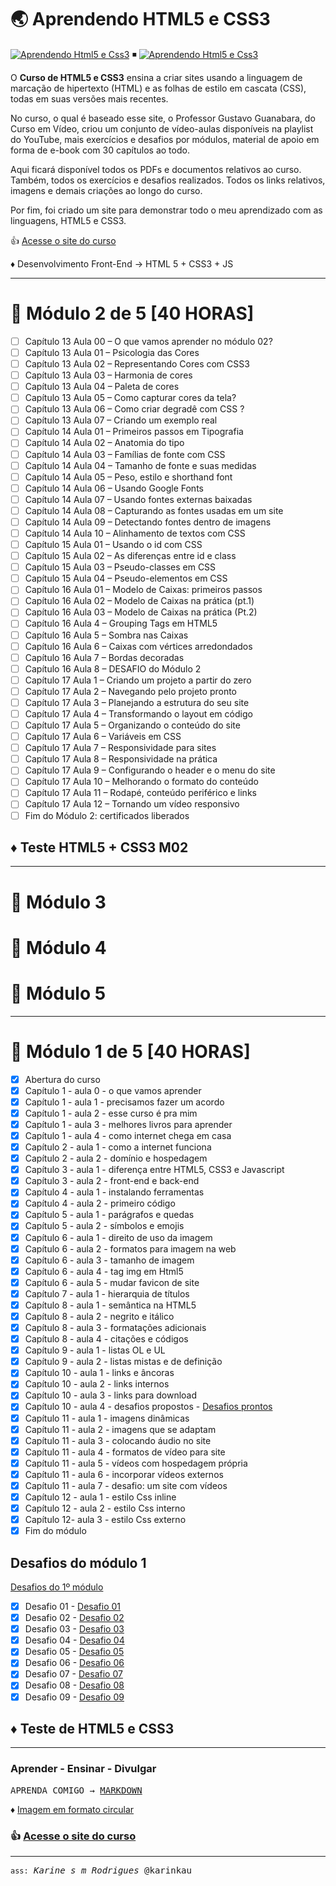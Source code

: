 # 🌏 Aprendendo HTML5 e CSS3

[![Aprendendo Html5 e Css3](https://img.shields.io/badge/2022-Aprendendo_HTML_5-FF4500?labelColor=000&logo=html5&logoColor=FF4500&logoWidth=20&style=flat-square)](https://www.cursoemvideo.com/) ◾
[![Aprendendo Html5 e Css3](https://img.shields.io/badge/2022-Aprendendo_CSS_3-0000FF?labelColor=000&logo=css3&logoColor=0000FF&logoWidth=20&style=flat-square)](https://www.cursoemvideo.com/)

O **Curso de HTML5 e CSS3** ensina a criar sites usando a linguagem de marcação de hipertexto (HTML) e as folhas de estilo em cascata (CSS), todas em suas versões mais recentes.

No curso, o qual é baseado esse site, o Professor Gustavo Guanabara, do Curso em Vídeo, criou um conjunto de vídeo-aulas disponíveis na playlist do YouTube, mais exercícios e desafios por módulos, material de apoio em forma de e-book com 30 capítulos ao todo.

Aqui ficará disponível todos os PDFs e documentos relativos ao curso. Também, todos os exercícios e desafios realizados. Todos os links relativos, imagens e demais criações ao longo do curso.

Por fim, foi criado um site para demonstrar todo o meu aprendizado com as linguagens, HTML5 e CSS3.

👍 [Acesse o site do curso](https://karinkau.github.io/html5-css3/index.html)

♦ Desenvolvimento Front-End → HTML 5 + CSS3 + JS  

___

# 🌟 Módulo 2 de 5 [40 HORAS]

- [ ] Capítulo 13 Aula 00 – O que vamos aprender no módulo 02?
- [ ] Capítulo 13 Aula 01 – Psicologia das Cores
- [ ] Capítulo 13 Aula 02 – Representando Cores com CSS3
- [ ] Capítulo 13 Aula 03 – Harmonia de cores
- [ ] Capítulo 13 Aula 04 – Paleta de cores
- [ ] Capítulo 13 Aula 05 – Como capturar cores da tela?
- [ ] Capítulo 13 Aula 06 – Como criar degradê com CSS ?
- [ ] Capítulo 13 Aula 07 – Criando um exemplo real
- [ ] Capítulo 14 Aula 01 – Primeiros passos em Tipografia
- [ ] Capítulo 14 Aula 02 – Anatomia do tipo
- [ ] Capítulo 14 Aula 03 – Famílias de fonte com CSS
- [ ] Capítulo 14 Aula 04 – Tamanho de fonte e suas medidas
- [ ] Capítulo 14 Aula 05 – Peso, estilo e shorthand font
- [ ] Capítulo 14 Aula 06 – Usando Google Fonts
- [ ] Capítulo 14 Aula 07 – Usando fontes externas baixadas
- [ ] Capítulo 14 Aula 08 – Capturando as fontes usadas em um site
- [ ] Capítulo 14 Aula 09 – Detectando fontes dentro de imagens
- [ ] Capítulo 14 Aula 10 – Alinhamento de textos com CSS
- [ ] Capítulo 15 Aula 01 – Usando o id com CSS
- [ ] Capítulo 15 Aula 02 – As diferenças entre id e class
- [ ] Capítulo 15 Aula 03 – Pseudo-classes em CSS
- [ ] Capítulo 15 Aula 04 – Pseudo-elementos em CSS
- [ ] Capítulo 16 Aula 01 – Modelo de Caixas: primeiros passos
- [ ] Capítulo 16 Aula 02 – Modelo de Caixas na prática (pt.1)
- [ ] Capítulo 16 Aula 03 – Modelo de Caixas na prática (Pt.2)
- [ ] Capítulo 16 Aula 4 – Grouping Tags em HTML5
- [ ] Capítulo 16 Aula 5 – Sombra nas Caixas
- [ ] Capítulo 16 Aula 6 – Caixas com vértices arredondados
- [ ] Capítulo 16 Aula 7 – Bordas decoradas
- [ ] Capítulo 16 Aula 8 – DESAFIO do Módulo 2
- [ ] Capítulo 17 Aula 1 – Criando um projeto a partir do zero
- [ ] Capítulo 17 Aula 2 – Navegando pelo projeto pronto
- [ ] Capítulo 17 Aula 3 – Planejando a estrutura do seu site
- [ ] Capítulo 17 Aula 4 – Transformando o layout em código
- [ ] Capítulo 17 Aula 5 – Organizando o conteúdo do site
- [ ] Capítulo 17 Aula 6 – Variáveis em CSS
- [ ] Capítulo 17 Aula 7 – Responsividade para sites
- [ ] Capítulo 17 Aula 8 – Responsividade na prática
- [ ] Capítulo 17 Aula 9 – Configurando o header e o menu do site
- [ ] Capítulo 17 Aula 10 – Melhorando o formato do conteúdo
- [ ] Capítulo 17 Aula 11 – Rodapé, conteúdo periférico e links
- [ ] Capítulo 17 Aula 12 – Tornando um vídeo responsivo
- [ ] Fim do Módulo 2: certificados liberados

## ♦ Teste HTML5 + CSS3 M02

___

# 🌟 Módulo 3

# 🌟 Módulo 4

# 🌟 Módulo 5

___

# 🌟 Módulo 1 de 5 [40 HORAS]

- [x] Abertura do curso
- [x] Capítulo 1 - aula 0 - o que vamos aprender
- [x] Capítulo 1 - aula 1 - precisamos fazer um acordo 
- [x] Capítulo 1 - aula 2 - esse curso é pra mim
- [x] Capítulo 1 - aula 3 - melhores livros para aprender
- [x] Capítulo 1 - aula 4 - como internet chega em casa
- [x] Capítulo 2 - aula 1 - como a internet funciona
- [x] Capítulo 2 - aula 2 - domínio e hospedagem
- [x] Capítulo 3 - aula 1 - diferença entre HTML5, CSS3 e Javascript
- [x] Capítulo 3 - aula 2 - front-end e back-end
- [x] Capítulo 4 - aula 1 - instalando ferramentas
- [x] Capítulo 4 - aula 2 - primeiro código
- [x] Capítulo 5 - aula 1 - parágrafos e quedas
- [x] Capítulo 5 - aula 2 - símbolos e emojis
- [x] Capítulo 6 - aula 1 - direito de uso da imagem
- [x] Capítulo 6 - aula 2 - formatos para imagem na web
- [x] Capítulo 6 - aula 3 - tamanho de imagem
- [x] Capítulo 6 - aula 4 - tag img em Html5
- [x] Capítulo 6 - aula 5 - mudar favicon de site
- [x] Capítulo 7 - aula 1 - hierarquia de títulos
- [x] Capítulo 8 - aula 1 - semântica na HTML5 
- [x] Capítulo 8 - aula 2 - negrito e itálico 
- [x] Capítulo 8 - aula 3 - formatações adicionais 
- [x] Capítulo 8 - aula 4 - citações e códigos 
- [x] Capítulo 9 - aula 1 - listas OL e UL 
- [x] Capítulo 9 - aula 2 - listas mistas e de definição 
- [x] Capítulo 10 - aula 1 - links e âncoras 
- [x] Capítulo 10 - aula 2 - links internos
- [x] Capítulo 10 - aula 3 - links para download 
- [x] Capítulo 10 - aula 4 - desafios propostos - [Desafios prontos](https://karinkau.github.io/html5-css3/anotacoes/mod-1_cap-10_aula-4-desafios-propostos.pdf)
- [x] Capítulo 11 - aula 1 - imagens dinâmicas 
- [x] Capítulo 11 - aula 2 - imagens que se adaptam 
- [x] Capítulo 11 - aula 3 - colocando áudio no site
- [x] Capítulo 11 - aula 4 - formatos de vídeo para site
- [x] Capítulo 11 - aula 5 - vídeos com hospedagem própria
- [x] Capítulo 11 - aula 6 - incorporar vídeos externos
- [x] Capítulo 11 - aula 7 - desafio: um site com vídeos
- [X] Capítulo 12 - aula 1 - estilo Css inline
- [X] Capítulo 12 - aula 2 - estilo Css interno
- [X] Capítulo 12- aula 3 - estilo Css externo
- [X] Fim do módulo

## Desafios do módulo 1  

 [Desafios do 1º módulo](https://karinkau.github.io/html5-css3/anotacoes/mod-1_cap-10_aula-4-desafios-propostos.pdf)

- [x] Desafio 01 - [Desafio 01](https://karinkau.github.io/html5-css3/modulo1/desafio001.html)
- [x] Desafio 02 - [Desafio 02](https://karinkau.github.io/html5-css3/modulo1/desafio002.html)
- [x] Desafio 03 - [Desafio 03](https://karinkau.github.io/html5-css3/modulo1/desafio003.html)
- [x] Desafio 04 - [Desafio 04](https://karinkau.github.io/html5-css3/modulo1/desafio004.html)
- [x] Desafio 05 - [Desafio 05](https://karinkau.github.io/html5-css3/modulo1/desafio005.html)
- [x] Desafio 06 - [Desafio 06](https://karinkau.github.io/html5-css3/modulo1/desafio006.html)
- [x] Desafio 07 - [Desafio 07](https://karinkau.github.io/html5-css3/modulo1/desafio007.html)
- [x] Desafio 08 - [Desafio 08](https://karinkau.github.io/html5-css3/modulo1/desafio008.html)
- [x] Desafio 09 - [Desafio 09](https://karinkau.github.io/html5-css3/modulo1/desafio009.html)

## ♦ Teste de HTML5 e CSS3 

___

### Aprender - Ensinar - Divulgar

<kbd>APRENDA COMIGO → [MARKDOWN](https://github.com/karinkau/karinkau/blob/main/markdown.md#user-content-fn-note-7944a2dd9f6f6d9f067f2020848d982c)</kbd>

♦ [Imagem em formato circular](https://karinkau.github.io/javascript/exercicios/aula12ex/imagem-em-formato-circular.pdf)


### 👍 [Acesse o site do curso](https://karinkau.github.io/html5-css3/index.html)
___

<kbd>`ass:` *Karine s m Rodrigues* @karinkau</kbd>
